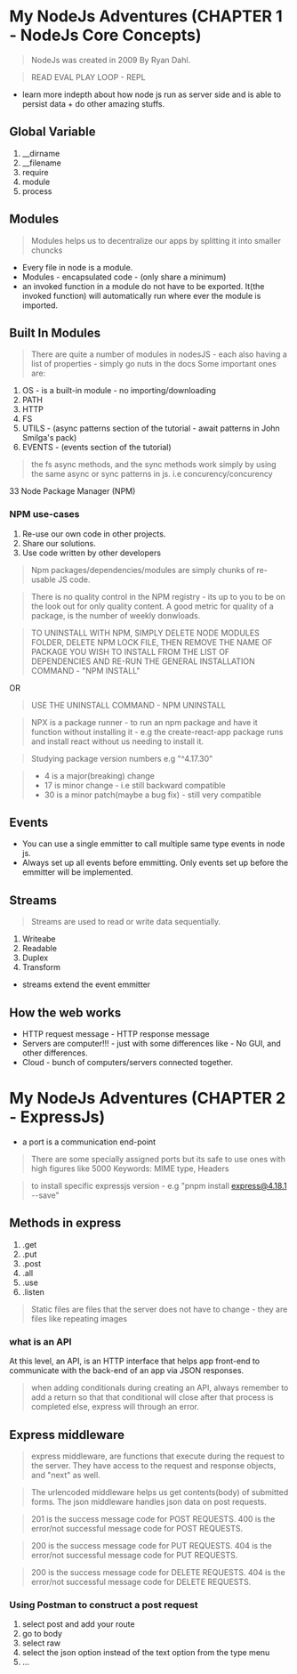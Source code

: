 # My NodeJs Adventures (CHAPTER 1 - NodeJs Core Concepts)

> NodeJs was created in 2009 By Ryan Dahl.

> READ EVAL PLAY LOOP - REPL

- learn more indepth about how node js run as server side and is able to persist data + do other amazing stuffs.

## Global Variable

1. \_\_dirname
2. \_\_filename
3. require
4. module
5. process

## Modules

> Modules helps us to decentralize our apps by splitting it into smaller chuncks

- Every file in node is a module.
- Modules - encapsulated code - (only share a minimum)
- an invoked function in a module do not have to be exported. It(the invoked function) will automatically run where ever the module is imported.

## Built In Modules

> There are quite a number of modules in nodesJS - each also having a list of properties - simply go nuts in the docs
> Some important ones are:

1. OS - is a built-in module - no importing/downloading
2. PATH
3. HTTP
4. FS
5. UTILS - (async patterns section of the tutorial - await patterns in John Smilga's pack)
6. EVENTS - (events section of the tutorial)

> the fs async methods, and the sync methods work simply by using the same async or sync patterns in js. i.e concurency/concurency

33 Node Package Manager (NPM)

### NPM use-cases

1. Re-use our own code in other projects.
2. Share our solutions.
3. Use code written by other developers

> Npm packages/dependencies/modules are simply chunks of re-usable JS code.

> There is no quality control in the NPM registry - its up to you to be on the look out for only quality content. A good metric for
> quality of a package, is the number of weekly donwloads.

> TO UNINSTALL WITH NPM, SIMPLY DELETE NODE MODULES FOLDER, DELETE NPM LOCK FILE, THEN REMOVE THE NAME OF PACKAGE YOU WISH TO INSTALL
> FROM THE LIST OF DEPENDENCIES AND RE-RUN THE GENERAL INSTALLATION COMMAND - "NPM INSTALL"

OR

> USE THE UNINSTALL COMMAND - NPM UNINSTALL <PACKAGE NAME>

> NPX is a package runner - to run an npm package and have it function without installing it - e.g the create-react-app package
> runs and install react without us needing to install it.

> Studying package version numbers e.g "^4.17.30"

> - 4 is a major(breaking) change
> - 17 is minor change - i.e still backward compatible
> - 30 is a minor patch(maybe a bug fix) - still very compatible

## Events

- You can use a single emmitter to call multiple same type events in node js.
- Always set up all events before emmitting. Only events set up before the emmitter will be implemented.

## Streams

> Streams are used to read or write data sequentially.

1. Writeabe
2. Readable
3. Duplex
4. Transform

- streams extend the event emmitter

## How the web works

- HTTP request message - HTTP response message
- Servers are computer!!! - just with some differences like - No GUI, and other differences.
- Cloud - bunch of computers/servers connected together.

# My NodeJs Adventures (CHAPTER 2 - ExpressJs)

- a port is a communication end-point

> There are some specially assigned ports but its safe to use ones with high figures like 5000
> Keywords: MIME type, Headers

> to install specific expressjs version - e.g "pnpm install express@4.18.1 --save"

## Methods in express

1. .get
2. .put
3. .post
4. .all
5. .use
6. .listen

> Static files are files that the server does not have to change - they are files like repeating images

### what is an API

At this level, an API, is an HTTP interface that helps app front-end to communicate with the back-end of an app via
JSON responses.

> when adding conditionals during creating an API, always remember to add a return so that that conditional will close after
> that process is completed else, express will through an error.

## Express middleware

> express middleware, are functions that execute during the request to the server. They have access to the request and response
> objects, and "next" as well.

> The urlencoded middleware helps us get contents(body) of submitted forms.
> The json middleware handles json data on post requests.

> 201 is the success message code for POST REQUESTS.
> 400 is the error/not successful message code for POST REQUESTS.

> 200 is the success message code for PUT REQUESTS.
> 404 is the error/not successful message code for PUT REQUESTS.

> 200 is the success message code for DELETE REQUESTS.
> 404 is the error/not successful message code for DELETE REQUESTS.

### Using Postman to construct a post request

1. select post and add your route
2. go to body
3. select raw
4. select the json option instead of the text option from the type menu
5. ...
